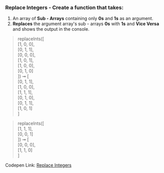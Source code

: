 ### Replace Integers - Create a function that takes: 

1. An array of **Sub - Arrays** containing only **0s** and **1s** as an argument. 
1. **Replaces** the argument array's sub - arrays **0s** with **1s** and **Vice Versa** and shows the output in the console.

> replaceInts([  
  [1, 0, 0],  
  [0, 1, 1],  
  [0, 0, 0],  
  [1, 0, 1],  
  [1, 0, 0],  
  [0, 1, 0]  
]) ➞ [  
  [0, 1, 1],  
  [1, 0, 0],  
  [1, 1, 1],    
  [0, 1, 0],  
  [0, 1, 1],  
  [1, 0, 1]  
]

> replaceInts([  
  [1, 1, 1],  
  [0, 0, 1]  
]) ➞ [  
  [0, 0, 0],  
  [1, 1, 0]  
]

Codepen Link: [Replace Integers](https://codepen.io/javascriptstudent/pen/oNXgQeV?editors=0012)